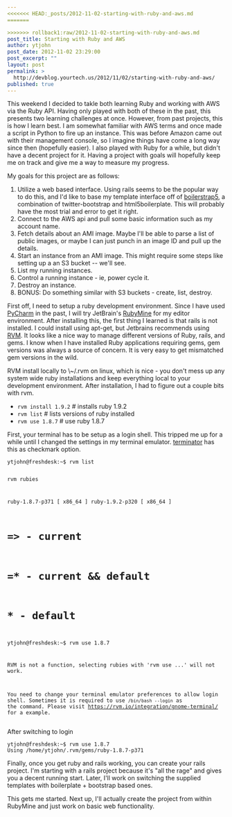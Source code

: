 ```yaml
---
<<<<<<< HEAD:_posts/2012-11-02-starting-with-ruby-and-aws.md
=======

>>>>>>> rollback1:raw/2012-11-02-starting-with-ruby-and-aws.md
post_title: Starting with Ruby and AWS
author: ytjohn
post_date: 2012-11-02 23:29:00
post_excerpt: ""
layout: post
permalink: >
  http://devblog.yourtech.us/2012/11/02/starting-with-ruby-and-aws/
published: true
---
```

<p>This weekend I decided to takle both learning Ruby and working with AWS
via the Ruby API. Having only played with both of these in the past,
this presents two learning challenges at once. However, from past
projects, this is how I learn best. I am somewhat familiar with AWS
terms and once made a script in Python to fire up an instance. This was
before Amazon came out with their management console, so I imagine
things have come a long way since then (hopefully easier). I also played
with Ruby for a while, but didn't have a decent project for it. Having a
project with goals will hopefully keep me on track and give me a way to
measure my progress.</p>
<p>My goals for this project are as follows:</p>
<ol>
<li>Utilize a web based interface. Using rails seems to be the popular
    way to do this, and I'd like to base my template interface off of
    <a href="https://github.com/ytjohn/boilerstrap5">boilerstrap5</a>, a combination of twitter-bootstrap and
    html5boilerplate. This will probably have the most trial and error
    to get it right.</li>
<li>Connect to the AWS api and pull some basic information such as my
    account name.</li>
<li>Fetch details about an AMI image. Maybe I'll be able to parse a list
    of public images, or maybe I can just punch in an image ID and pull
    up the details.</li>
<li>Start an instance from an AMI image. This might require some steps
    like setting up a an S3 bucket -- we'll see.</li>
<li>List my running instances.</li>
<li>Control a running instance - ie, power cycle it.</li>
<li>Destroy an instance.</li>
<li>BONUS: Do something similar with S3 buckets - create, list, destroy.</li>
</ol>
<p>First off, I need to setup a ruby development environment. Since I have
used <a href="http://blog.yourtech.us/feeds/posts/www.jetbrains.com/pycharm/">PyCharm</a> in the past, I will try JetBrain's <a href="http://www.jetbrains.com/ruby/">RubyMine</a> for my
editor environment. After installing this, the first thing I learned is
that rails is not installed. I could install using apt-get, but
Jetbrains recommends using <a href="">RVM</a>. It looks like a nice way to manage
different versions of Ruby, rails, and gems. I know when I have
installed Ruby applications requiring gems, gem versions was always a
source of concern. It is very easy to get mismatched gem versions in the
wild.</p>
<p>RVM install locally to \~/.rvm on linux, which is nice - you don't mess
up any system wide ruby installations and keep everything local to your
development environment. After installation, I had to figure out a
couple bits with rvm.</p>
<ul>
<li><code>rvm install 1.9.2</code> # installs ruby 1.9.2</li>
<li><code>rvm list</code> # lists versions of ruby installed</li>
<li><code>rvm use 1.8.7</code> # use ruby 1.8.7</li>
</ul>
<p>First, your terminal has to be setup as a login shell. This tripped me
up for a while until I changed the settings in my terminal emulator.
<a href="http://software.jessies.org/terminator">terminator</a> has this as checkmark option.</p>
<pre><code>ytjohn@freshdesk:~$ rvm list

rvm rubies

   ruby-1.8.7-p371 [ x86_64 ]
   ruby-1.9.2-p320 [ x86_64 ]

# =&gt; - current
# =* - current &amp;&amp; default
#  * - default

ytjohn@freshdesk:~$ rvm use 1.8.7

RVM is not a function, selecting rubies with 'rvm use ...' will not work.

You need to change your terminal emulator preferences to allow login shell.
Sometimes it is required to use `/bin/bash --login` as the command.
Please visit https://rvm.io/integration/gnome-terminal/ for a example.
</code></pre>
<p>After switching to login</p>
<pre><code>ytjohn@freshdesk:~$ rvm use 1.8.7
Using /home/ytjohn/.rvm/gems/ruby-1.8.7-p371
</code></pre>
<p>Finally, once you get ruby and rails working, you can create your rails
project. I'm starting with a rails project because it's "all the rage"
and gives you a decent running start. Later, I'll work on switching the
supplied templates with boilerplate + bootstrap based ones.</p>
<p>This gets me started. Next up, I'll actually create the project from
within RubyMine and just work on basic web functionality.</p>

